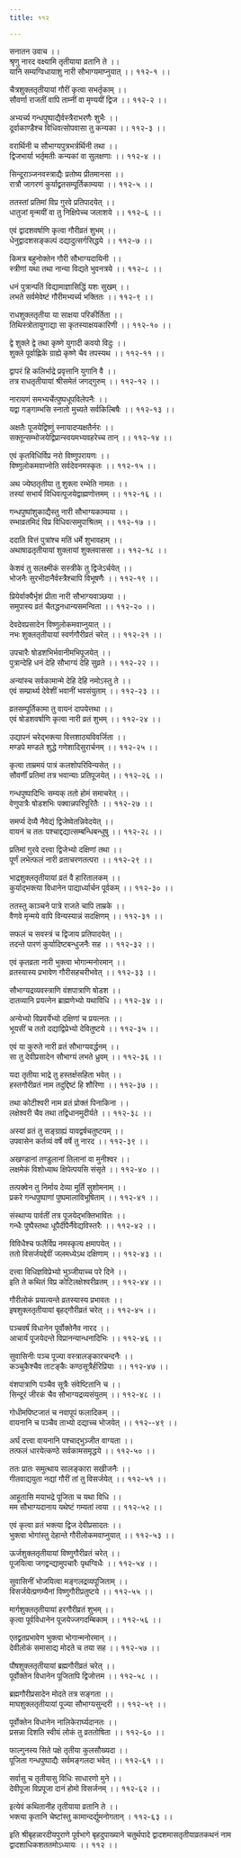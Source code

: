 ```yaml
---
title: ११२

---
```

सनातन उवाच ।।  
श्रृणु नारद वक्ष्यामि तृतीयाया व्रतानि ते ।।  
यानि सम्यग्विधायाशु नारी सौभाग्यमाप्नुयात् ।। ११२-१ ।।  
  
चैत्रशुक्लतृतीयायां गौरीं कृत्वा सभर्तृकाम् ।।  
सौवर्णा राजतीं वापि ताम्नीं वा मृण्ययीं द्विज ।। ११२-२ ।।  
  
अभ्यर्च्य गन्धपुष्पाद्यैर्वस्त्रैराभरणैः शुभैः ।।  
दूर्वाकाण्डैश्च विधिवत्सोपवासा तु कन्यका ।। ११२-३ ।।  
  
वरार्थिनी च सौभाग्यपुत्रभर्त्रर्थिनी तथा ।।  
द्विजभार्या भर्तृमतीः कन्यकां वा सुलक्षणाः ।। ११२-४ ।।  
  
सिन्दूराञ्जनवस्त्राद्यैः प्रतोष्य प्रीतमानसा ।।  
रात्रौ जागरणं कुर्याद्व्रतसम्पूर्तिकाम्यया ।। ११२-५ ।।  
  
ततस्तां प्रतिमां विप्र गुरवे प्रतिपादयेत् ।।  
धातुजां मृन्मयीं वा तु निक्षिपेच्च जलाशये ।। ११२-६ ।।  
  
एवं द्वादशवर्षाणि कृत्वा गौरीव्रतं शुभम् ।।  
धेनुद्वादशसङ्कल्पं दद्यादुत्सर्गसिद्धये ।। ११२-७ ।।  
  
किमत्र बहुनोक्तेन गौरी सौभाग्यदायिनी ।।  
स्त्रीणां यथा तथा नान्या विद्यते भुवनत्रये ।। ११२-८ ।।  
  
धनं पुत्रान्पतिं विद्यामाज्ञासिद्धिं यशः सुखम् ।।  
लभते सर्वमेवेष्टं गौरीमभ्यर्च्य भक्तितः ।। ११२-९ ।।  
  
राधशुक्लतृतीया या साक्षया परिकीर्तिता ।।  
तिथिस्त्रोतायुगाद्या सा कृतस्याक्षयकारिणी ।। ११२-१० ।।  
  
द्वे शुक्ले द्वे तथा कृष्णे युगादी कवयो विदुः ।।  
शुक्ले पूर्वाह्णिके ग्राह्ये कृष्णे चैव तपस्यथ ।। ११२-११ ।।  
  
द्वापरं हि कलिर्भाद्रे प्रवृत्तानि युगानि वै ।।  
तत्र राधतृतीयायां श्रीसमेतं जगद्गुरुम् ।। ११२-१२ ।।  
  
नारायणं समभ्यर्चेत्पुष्पधूपविलेपनैः ।।  
यद्वा गङ्गाम्भसि स्नातो मुच्यते सर्वकिल्बिषैः ।। ११२-१३ ।।  
  
अक्षतैः पूजयेद्विष्णुं स्नायादप्यक्षतैर्नरः ।।  
सक्तून्सम्भोजयेद्विप्रान्स्वयमभ्यवहरेच्च तान् ।। ११२-१४ ।।  
  
एवं कृतविधिर्विप्र नरो विष्णुपरायणः ।।  
विष्णुलोकमवाप्नोति सर्वदेवनमस्कृतः ।। ११२-१५ ।।  
  
अथ ज्येष्ठतृतीया तु शुक्ला रम्भेति नामतः ।।  
तस्यां सभार्यं विधिवत्पूजयेद्वाह्मणोत्तमम् ।। ११२-१६ ।।  
  
गन्धपुष्पांशुकाद्यैस्तु नारी सौभाग्यकाम्यया ।।  
रम्भाव्रतमिदं विप्र विधिवत्समुपाश्रितम् ।। ११२-१७ ।।  
  
ददाति वित्तं पुत्रांश्च मतिं धर्मे शुभावहाम् ।।  
अथाषाढतृतीयायां शुक्लायां शुक्लवाससा ।। ११२-१८ ।।  
  
केशवं तु सलक्ष्मीकं सस्त्रीके तु द्विजेऽर्चयेत् ।।  
भोजनैः सुरभीदानैर्वस्त्रैश्चापि विभूषणैः ।। ११२-१९ ।।  
  
प्रियेर्वाक्यैर्भृशं प्रीता नारी सौभाग्यवाञ्छया ।।  
समुपास्य व्रतं चैतद्धनधान्यसमन्विता ।। ११२-२० ।।  
  
देवदेवप्रसादेन विष्णुलोकमवाप्नुयात् ।।  
नभः शुक्लतृतीयायां स्वर्णगौरीव्रतं चरेत् ।। ११२-२१ ।।  
  
उपचारैः षोडशभिर्भवानीमभिपूजयेत् ।।  
पुत्रान्देहि धनं देहि सौभाग्यं देहि सुव्रते ।। ११२-२२ ।।  
  
अन्यांस्च सर्वकामान्मे देहि देहि नमोऽस्तु ते ।।  
एवं सम्प्रार्थ्य देवेशीं भवानीं भवसंयुताम् ।। ११२-२३ ।।  
  
व्रतसम्पूर्तिकामा तु वायनं दापयेत्तथा ।।  
एवं षोडशवर्षाणि कृत्वा नारी व्रतं शुभम् ।। ११२-२४ ।।  
  
उद्यापनं चरेद्भक्त्या वित्तशाठ्यविवर्जिता ।।  
मण्डपे मण्डले शुद्धे गणेशादिसुरार्चनम् ।। ११२-२५ ।।  
  
कृत्वा ताम्रमयं पात्रं कलशोपरिविन्यसेत् ।।  
सौवर्णीं प्रतिमां तत्र भवान्याः प्रतिपूजयेत् ।। ११२-२६ ।।  
  
गन्धपुष्पादिभिः सम्यक् ततो होमं समाचरेत् ।।  
वेणुपात्रैः षोडशभिः पक्वान्नपरिपूरितैः ।। ११२-२७ ।।  
  
समर्प्य देव्यै नैवेद्यं द्विजेष्वेतन्निवेदयेत् ।।  
वायनं च ततः पश्चाद्दद्यात्सम्बन्धिबन्धुषु ।। ११२-२८ ।।  
  
प्रतिमां गुरवे दत्त्वा द्विजेभ्यो दक्षिणां तथा ।।  
पूर्णं लभेत्फलं नारी व्रताचरणतत्परा ।। ११२-२९ ।।  
  
भाद्रशुक्लतृतीयायां व्रतं वै हारितालकम् ।।  
कुर्याद्भक्त्या विधानेन पाद्यार्ध्यार्चन पूर्वकम् ।। ११२-३० ।।  
  
ततस्तु काञ्चने पात्रे राजते चापि ताम्रके ।।  
वैणवे मृन्मये वापि विन्यस्यान्नं सदक्षिणम् ।। ११२-३१ ।।  
  
सफलं च सवस्त्रं च द्विजाय प्रतिपादयेत् ।।  
तदन्ते पारणं कुर्यादिष्टबन्धुजनैः सह ।। ११२-३२ ।।  
  
एवं कृतव्रता नारी भुक्त्वा भोगान्मनोरमान् ।।  
व्रतस्यास्य प्रभावेण गौरीसहचरीभवेत् ।। ११२-३३ ।।  
  
सौभाग्यद्रव्यवस्त्राणि वंशपात्राणि षोडश ।।  
दातव्यानि प्रयत्नेन ब्राह्मणेभ्यो यथाविधि ।। ११२-३४ ।।  
  
अन्येभ्यो विप्रवर्येभ्यो दक्षिणां च प्रयत्नतः ।।  
भूयसीं च ततो दद्याद्विप्रेभ्यो देवितुष्टये ।। ११२-३५ ।।  
  
एवं या कुरुते नारी व्रतं सौभाग्यवर्द्धनम् ।।  
सा तु देवीप्रसादेन सौभाग्यं लभते ध्रुवम् ।। ११२-३६ ।।  
  
यदा तृतीया भाद्रे तु हस्तर्क्षसहिता भवेत् ।।  
हस्तगौरीव्रतं नाम तदुद्दिष्टं हि शौरिणा ।। ११२-३७ ।।  
  
तथा कोटीश्वरी नाम व्रतं प्रोक्तं पिनाकिना ।।  
लक्षेश्वरी चैव तथा तद्विधानमुदीर्यते ।। ११२-३८ ।।  
  
अस्यां व्रतं तु सङ्ग्राह्यं यावद्वर्षचतुष्टयम् ।।  
उपवासेन कर्तव्यं वर्षे वर्षे तु नारद ।। ११२-३९ ।।  
  
अखण्डानां तण्डुलानां तिलानां वा मुनीश्वर ।।  
लक्षमेकं विशोध्याथ क्षिपेत्पयसि संसृते ।। ११२-४० ।।  
  
तत्पक्वेन तु निर्माय देव्या मूर्तिं सुशोमनाम् ।।  
प्रकरे गन्धपुष्पाणां पुष्पमालाविभूषिताम् ।। ११२-४१ ।।  
  
संस्थाप्य पार्वतीं तत्र पूजयेद्भक्तिभावितः ।।  
गन्धैः पुष्पैस्तथा धूपैर्दीपैर्नैवेद्यविस्तरैः ।। ११२-४२ ।।  
  
विविधैश्च फलैर्विप्र नमस्कृत्य क्षमापयेत् ।।  
ततो विसर्जयद्देवीं जलमध्येऽथ दक्षिणाम् ।। ११२-४३ ।।  
  
दत्त्वा विधिज्ञविप्रेभ्यो भुञ्जीयाच्च परे दिने ।।  
इति ते कथितं विप्र कोटिलक्षेश्वरीव्रतम् ।। ११२-४४ ।।  
  
गौरीलोकं प्रयात्यन्ते व्रतस्यास्य प्रभावतः ।।  
इषशुक्लतृतीयायां बृहद्गौरीव्रतं चरेत् ।। ११२-४५ ।।  
  
पञ्चवर्षं विधानेन पूर्वोक्तेनैव नारद ।।  
आचार्यं पूजयेदन्ते विप्रानन्यान्धनादिभिः ।। ११२-४६ ।।  
  
सुवासिनीः पञ्च पूज्या वस्त्रालङ्कारचन्दनैः ।।  
कञ्चुकैश्चैव ताटङ्कैः कण्ठसूत्रैर्हरिप्रियाः ।। ११२-४७ ।।  
  
वंशपात्राणि पञ्चैव सूत्रैः संवेष्टितानि च ।।  
सिन्दूरं जीरकं चैव सौभाग्यद्रव्यसंयुतम् ।। ११२-४८ ।।  
  
गोधीमपिष्टजातं च नवापूपं फलादिकम् ।।  
वायनानि च पञ्चैव ताभ्यो दद्याच्च भोजयेत् ।। ११२--४९ ।।  
  
अर्घं दत्त्वा वायनानि पश्चाद्भुञ्जीत वाग्यता ।।  
तत्फलं धारयेत्कण्ठे सर्वकामसमृद्धये ।। ११२-५० ।।  
  
ततः प्रातः समुत्थाय सालङ्कारा सखीजनैः ।।  
गीतवाद्ययुता नद्यां गौरीं तां तु विसर्जयेत् ।। ११२-५१ ।।  
  
आहूतासि मयाभद्रे पूजिता च यथा विधि ।।  
मम सौभाग्यदानाय यथेष्टं गम्यतां त्वया ।। ११२-५२ ।।  
  
एवं कृत्वा व्रतं भक्त्या द्विज देवीप्रसादतः ।।  
भुक्त्वा भोगांस्तु देहान्ते गौरीलोकमवाप्नुयात् ।। ११२-५३ ।।  
  
ऊर्जशुक्लतृतीयायां विष्णुगौरीव्रतं चरेत् ।।  
पूजयित्वा जगद्वन्द्यामुपचारैः पृथग्विधैः ।। ११२-५४ ।।  
  
सुवासिनीं भोजयित्वा मङ्गलद्रव्यपूजिताम् ।।  
विसर्जयेत्प्रणम्यैनां विष्णुगौरीप्रतुष्टये ।। ११२-५५ ।।  
  
मार्गशुक्लतृतीयायां हरगौरीव्रतं शुभम् ।।  
कृत्वा पूर्वविधानेन पूजयेज्जगदम्बिकाम् ।। ११२-५६ ।।  
  
एतद्व्रतप्रभावेण भुक्त्वा भोगान्मनोरमान् ।।  
देवीलोकं समासाद्य मोदते च तया सह ।। ११२-५७ ।।  
  
पौषशुक्लतृतीयायां ब्रह्मगौरीव्रतं चरेत् ।।  
पूर्वोक्तेन विधानेन पूजितापि द्विजोत्तम ।। ११२-५८ ।।  
  
ब्रह्मगौरीप्रसादेन मोदते तत्र सङ्गता ।।  
माघशुक्लतृतीयायां पूज्या सौभाग्यसुन्दरी ।। ११२-५९ ।।  
  
पूर्वोक्तेन विधानेन नालिकेरार्घ्यदानतः ।।  
प्रसन्ना दिशति स्वीयं लोकं तु व्रततोषिता ।। ११२-६० ।।  
  
फाल्गुनस्य सिते पक्षे तृतीया कुलसौख्यदा ।।  
पूजिता गन्धपुष्पाद्यैः सर्वमङ्गलदा भवेत् ।। ११२-६१ ।।  
  
सर्वासु च तृतीयासु विधिः साधारणो मुने ।।  
देवीपूजा विप्रपूजा दानं होमो विसर्जनम् ।। ११२-६२ ।।  
  
इत्येवं कथितानीह तृतीयाया व्रतानि ते ।।  
भक्त्या कृतानि चेष्टांस्तु कामान्दर्द्युमनोगतान् । ११२-६३ ।।  
  
इति श्रीबृहन्नारदीयपुराणे पूर्वभागे बृहदुपाख्याने चतुर्थपादे द्वादशमासतृतीयाव्रतकथनं नाम द्वादशाधिकशततमोऽध्यायः ।। ११२ ।।